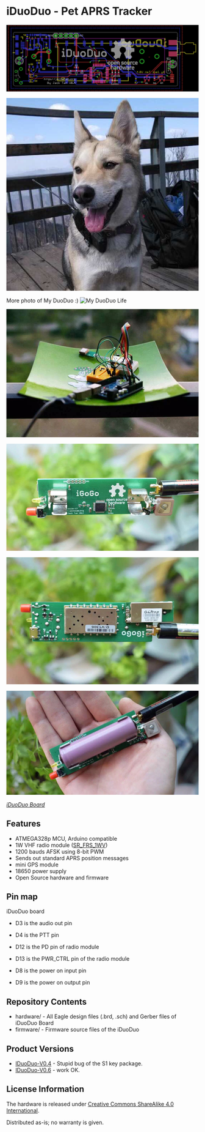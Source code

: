 iDuoDuo - Pet APRS Tracker
=======================================

![iDuoDuo Board V0.4](hardware/V0.4/iDuoDuo-APRS-Tracker-layout.png)

![My DuoDuo](doc/iDuoDuo.jpg)

More photo of My DuoDuo :) ![My DuoDuo Life](http://comcat.lofter.com/tag/%E5%A4%9A%E5%A4%9A)

![iDuoDuo prototype](doc/iDuoDuo-00.jpg)

![iDuoDuo V0.4](doc/iDuoDuo-01.jpg)

![iDuoDuo V0.4](doc/iDuoDuo-02.jpg)

![iDuoDuo V0.4](doc/iDuoDuo-03.jpg)


[*iDuoDuo Board*](http://jackslab.org/)


Features
-------------------
* ATMEGA328p MCU, Arduino compatible
* 1W VHF radio module ([SR_FRS_1WV](https://item.taobao.com/item.htm?id=21278567784))
* 1200 bauds AFSK using 8-bit PWM
* Sends out standard APRS position messages
* mini GPS module
* 18650 power supply
* Open Source hardware and firmware 


Pin map
-------------------
iDuoDuo board

* D3 is the audio out pin
* D4 is the PTT pin
* D12 is the PD pin of radio module
* D13 is the PWR_CTRL pin of the radio module

* D8 is the power on input pin
* D9 is the power on output pin


Repository Contents
-------------------
* hardware/ - All Eagle design files (.brd, .sch) and Gerber files of iDuoDuo Board 
* firmware/ - Firmware source files of the iDuoDuo


Product Versions
----------------
* [IDuoDuo-V0.4](hardware/V0.4/) - Stupid bug of the S1 key package.
* [IDuoDuo-V0.6](hardware/V0.6/) - work OK.


License Information
-------------------
The hardware is released under [Creative Commons ShareAlike 4.0 International](https://creativecommons.org/licenses/by-sa/4.0/).

Distributed as-is; no warranty is given.

